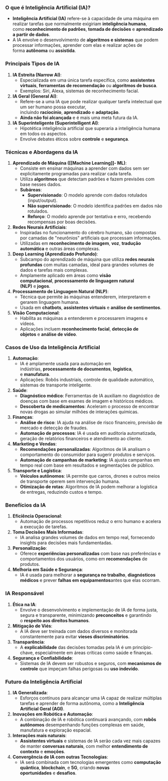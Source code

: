 ### **O que é Inteligência Artificial (IA)?**

- **Inteligência Artificial (IA)** refere-se à capacidade de uma máquina em realizar tarefas que normalmente exigiriam **inteligência humana**, como **reconhecimento de padrões**, **tomada de decisões** e **aprendizado a partir de dados**.
- A IA envolve o desenvolvimento de **algoritmos e sistemas** que podem processar informações, aprender com elas e realizar ações de forma **autônoma** ou **assistida**.

### **Principais Tipos de IA**

1. **IA Estreita (Narrow AI)**:
    - Especializada em uma única tarefa específica, como **assistentes virtuais**, **ferramentas de recomendação** ou **algoritmos de busca**.
    - Exemplos: Siri, Alexa, sistemas de reconhecimento facial.
2. **IA Geral (General AI)**:
    - Refere-se a uma IA que pode realizar qualquer tarefa intelectual que um ser humano possa executar, incluindo **raciocínio**, **aprendizado** e **adaptação**.
    - **Ainda não foi alcançada** e é mais uma meta futura da IA.
3. **IA Superinteligente (Superintelligent AI)**:
    - Hipotética inteligência artificial que superaria a inteligência humana em todos os aspectos.
    - Envolve debates éticos sobre **controle** e **segurança**.

### **Técnicas e Abordagens da IA**

1. **Aprendizado de Máquina ([[Machine Learning]]- ML)**:
    - Consiste em ensinar máquinas a aprender com dados sem ser explicitamente programadas para realizar cada tarefa.
    - Utiliza **algoritmos** que detectam padrões e fazem previsões com base nesses dados.
    - **Subáreas**:
        - **Supervisionado**: O modelo aprende com dados rotulados (input/output).
        - **Não supervisionado**: O modelo identifica padrões em dados não rotulados.
        - **Reforço**: O modelo aprende por tentativa e erro, recebendo recompensas por boas decisões.
2. **Redes Neurais Artificiais**:
    - Inspiradas no funcionamento do cérebro humano, são compostas por camadas de "neurônios" artificiais que processam informações.
    - Utilizadas em **reconhecimento de imagem**, **voz**, **tradução automática** e outras áreas complexas.
3. **Deep Learning (Aprendizado Profundo)**:
    - Subcampo do aprendizado de máquina que utiliza **redes neurais profundas** com muitas camadas, ideal para grandes volumes de dados e tarefas mais complexas.
    - Amplamente aplicado em áreas como **visão computacional**, **processamento de linguagem natural (NLP)** e **jogos**.
4. **Processamento de Linguagem Natural (NLP)**:
    - Técnica que permite às máquinas entenderem, interpretarem e gerarem linguagem humana.
    - Usada em **chatbots**, **assistentes virtuais** e **análise de sentimentos**.
5. **Visão Computacional**:
    - Habilita as máquinas a entenderem e processarem imagens e vídeos.
    - Aplicações incluem **reconhecimento facial**, **detecção de objetos** e **análise de vídeo**.

### **Casos de Uso da Inteligência Artificial**

1. **Automação**:
    - IA é amplamente usada para automação em indústrias, **processamento de documentos**, **logística**, e **manufatura**.
    - Aplicações: Robôs industriais, controle de qualidade automático, sistemas de transporte inteligente.
2. **Saúde**:
    - **Diagnóstico médico**: Ferramentas de IA auxiliam no diagnóstico de doenças com base em exames de imagem e históricos médicos.
    - **Descoberta de medicamentos**: Aceleram o processo de encontrar novas drogas ao simular milhões de interações químicas.
3. **Finanças**:
    - **Análise de risco**: IA ajuda na análise de risco financeiro, previsão de mercado e detecção de fraudes.
    - **Automação de processos**: IA é usada em auditoria automatizada, geração de relatórios financeiros e atendimento ao cliente.
4. **Marketing e Vendas**:
    - **Recomendações personalizadas**: Algoritmos de IA analisam o comportamento do consumidor para sugerir produtos e serviços.
    - **Automação de campanhas de marketing**: IA ajusta campanhas em tempo real com base em resultados e segmentações de público.
5. **Transporte e Logística**:
    - **Veículos autônomos**: IA permite que carros, drones e outros meios de transporte operem sem intervenção humana.
    - **Otimização de rotas**: Algoritmos de IA podem melhorar a logística de entregas, reduzindo custos e tempo.

### **Benefícios da IA**

1. **Eficiência Operacional**:
    - Automação de processos repetitivos reduz o erro humano e acelera a execução de tarefas.
2. **Toma Decisões Mais Informadas**:
    - IA analisa grandes volumes de dados em tempo real, fornecendo insights para decisões mais fundamentadas.
3. **Personalização**:
    - Oferece **experiências personalizadas** com base nas preferências e comportamentos dos usuários, como em **recomendações** de produtos.
4. **Melhoria em Saúde e Segurança**:
    - IA é usada para melhorar a **segurança no trabalho**, **diagnósticos médicos** e prever **falhas em equipamentos**antes que elas ocorram.

### **IA Responsável**

1. **Ética na IA**:
    - Envolve o desenvolvimento e implementação de IA de forma justa, segura e transparente, minimizando **preconceitos** e garantindo o **respeito aos direitos humanos**.
2. **Mitigação de Viés**:
    - A IA deve ser treinada com dados diversos e monitorada constantemente para evitar **vieses discriminatórios**.
3. **Transparência**:
    - A **explicabilidade** das decisões tomadas pela IA é um princípio-chave, especialmente em áreas críticas como saúde e finanças.
4. **Segurança e Confiabilidade**:
    - Sistemas de IA devem ser robustos e seguros, com **mecanismos de controle** que impeçam falhas perigosas ou **uso indevido**.

### **Futuro da Inteligência Artificial**

1. **IA Generalizada**:
    - Esforços contínuos para alcançar uma IA capaz de realizar múltiplas tarefas e aprender de forma autônoma, como a **Inteligência Artificial Geral (AGI)**.
2. **Inovações em Robótica e Automação**:
    - A combinação de IA e robótica continuará avançando, com **robôs autônomos** desempenhando funções complexas em saúde, manufatura e exploração espacial.
3. **Interações mais naturais**:
    - **Assistentes virtuais** e sistemas de IA serão cada vez mais capazes de manter **conversas naturais**, com melhor **entendimento de contexto** e **emoções**.
4. **Convergência de IA com outras Tecnologias**:
    - IA será combinada com tecnologias emergentes como **computação quântica**, **blockchain**, e **5G**, criando **novas oportunidades** e **desafios**.